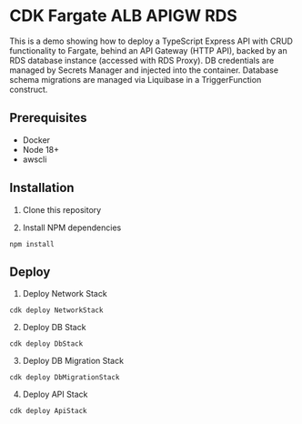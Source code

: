 # CDK Fargate ALB APIGW RDS

This is a demo showing how to deploy a TypeScript Express API with CRUD functionality to Fargate, behind an API Gateway (HTTP API), backed by an RDS database instance (accessed with RDS Proxy). DB credentials are managed by Secrets Manager and injected into the container. Database schema migrations are managed via Liquibase in a TriggerFunction construct.

## Prerequisites

- Docker
- Node 18+
- awscli


## Installation

1. Clone this repository

2. Install NPM dependencies

`npm install`


## Deploy

1. Deploy Network Stack

`cdk deploy NetworkStack`

2. Deploy DB Stack

`cdk deploy DbStack`

3. Deploy DB Migration Stack

`cdk deploy DbMigrationStack`

4. Deploy API Stack

`cdk deploy ApiStack`
